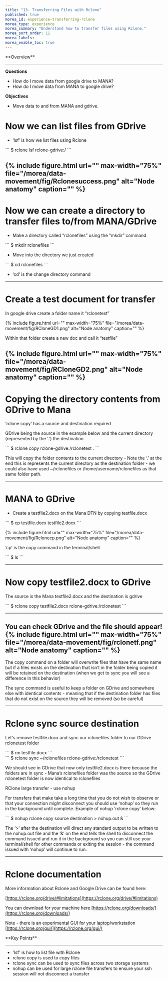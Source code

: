 ```yaml
---
title: "13. Transferring Files with Rclone"
published: true
morea_id: experience-transferring-rclone
morea_type: experience
morea_summary: "Understand how to transfer files using Rclone."
morea_sort_order: 11
morea_labels: 
morea_enable_toc: true
---
```


<div class="alert alert-success mt-3" role="alert" markdown="1">
<i class="fa-solid fa-globe fa-xl"></i> **Overview**
<hr/>

**Questions**
* How do I move data from google drive to MANA? 
* How do I move data from MANA to google drive?

 **Objectives**
  * Move data to and from MANA and gdrive. 

</div>

# Now we can list files from GDrive
* ‘lsf’ is how we list files using Rclone

<div class="alert alert-secondary" role="alert" markdown="1">
```
$ rclone lsf rclone-gdrive:/
```

</div>

{% include figure.html url="" max-width="75%" file="/morea/data-movement/fig/Rclonesuccess.png" alt="Node anatomy" caption="" %}
---

# Now we can create a directory to transfer files to/from MANA/GDrive
* Make a directory called “rclonefiles” using the “mkdir” command

<div class="alert alert-secondary" role="alert" markdown="1">
```
$ mkdir rclonefiles
```

</div>

* Move into the directory we just created

<div class="alert alert-secondary" role="alert" markdown="1">
```
$ cd rclonefiles
```

</div>

* ‘cd’ is the change directory command

---

# Create a test document for transfer

In google drive create a folder name it “rclonetest” 

{% include figure.html url="" max-width="75%" file="/morea/data-movement/fig/RCloneGD1.png" alt="Node anatomy" caption="" %}

Within that folder create a new doc and call it “testfile”


{% include figure.html url="" max-width="75%" file="/morea/data-movement/fig/RCloneGD2.png" alt="Node anatomy" caption="" %}
---

# Copying the directory contents from GDrive to Mana

‘rclone copy’ has a source and destination required

GDrive being the source in the example below and the current directory (represented by the ‘.’) the destination

<div class="alert alert-secondary" role="alert" markdown="1">
```
$ rclone copy rclone-gdrive:/rclonetest .
```

</div>

This will copy the folder contents to the current directory - Note the ‘.’ at the end this is represents the current directory as the destination folder - we could also have used ~/rclonefiles or /home/username/rclonefiles as that same folder path.

---

# MANA to GDrive

* Create a testfile2.docx on the Mana DTN by copying testfile.docx

<div class="alert alert-secondary" role="alert" markdown="1">
```
$ cp testfile.docx testfile2.docx
```

</div>


{% include figure.html url="" max-width="75%" file="/morea/data-movement/fig/Rclonecp.png" alt="Node anatomy" caption="" %}

‘cp’ is the copy command in the terminal/shell

<div class="alert alert-secondary" role="alert" markdown="1">
```
$ ls
```

</div>

---

# Now copy testfile2.docx to GDrive 
The source is the Mana testfile2.docx and the destination is gdrive

<div class="alert alert-secondary" role="alert" markdown="1">
```
$ rclone copy testfile2.docx rclone-gdrive:/rclonetest
```

</div>

---

You can check GDrive and the file should appear!
{% include figure.html url="" max-width="75%" file="/morea/data-movement/fig/rclonetf.png" alt="Node anatomy" caption="" %}
---

The copy command on a folder will overwrite files that have the same name but if a files exists on the destination that isn’t in the folder being copied it will be retained on the destination (when we get to sync you will see a difference in this behavior)

The sync command is useful to keep a folder on GDrive and somewhere else with identical contents - meaning that if the destination folder has files that do not exist on the source they will be removed (so be careful)

---

# Rclone sync source destination

Let's remove testfile.docx and sync our rclonefiles folder to our GDrive rclonetest folder
<div class="alert alert-secondary" role="alert" markdown="1">
```
$ rm testfile.docx
```

</div>

<div class="alert alert-secondary" role="alert" markdown="1">
```
$ rclone sync ~/rclonefiles rclone-gdrive:/rclonetest
```

</div>

We should see in GDrive that now only testfile2.docx is there because the folders are in sync - Mana’s rclonefiles folder was the source so the GDrive rclonetest folder is now identical to rclonefiles

RClone large transfer - use nohup

For transfers that make take a long time that you do not wish to observe or that your connection might disconnect you should use ‘nohup’ so they run in the background until complete. Example of nohup ‘rclone copy’ below:

<div class="alert alert-secondary" role="alert" markdown="1">
```
$ nohup rclone copy source destination > nohup.out &
```

</div>

The ‘>’ after the destination will direct any standard output to be written to the nohup.out file and the ‘&’ on the end tells the shell to disconnect the command issued and run it in the background so you can still use your terminal/shell for other commands or exiting the session - the command issued with ‘nohup’ will continue to run.

---

# Rclone documentation

More information about Rclone and Google Drive can be found here:

[https://rclone.org/drive/#limitations](https://rclone.org/drive/#limitations)

You can download for your machine here [https://rclone.org/downloads/](https://rclone.org/downloads/)

Note - there is an experimental GUI for your laptop/workstation [https://rclone.org/gui/](https://rclone.org/gui/)

<div class="alert alert-success mt-3" role="alert" markdown="1">
<i class="fa-solid fa-globe fa-xl"></i> **Key Points**
<hr/>

  * 'lsf' is how to list file with Rclone
  * rclone copy is used to copy files
  * rclone sync can be used to sync files across two storage systems
  * nohup can be used for large rclone file transfers to ensure your ssh session will not disconnect a transfer

</div>
